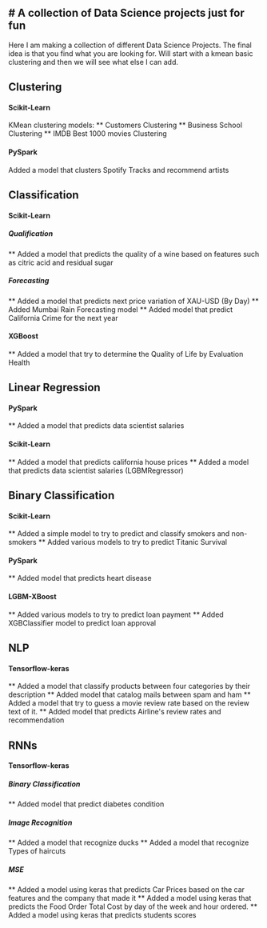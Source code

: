 ## # A collection of Data Science projects just for fun

Here I am making a collection of different Data Science Projects.
The final idea is that you find what you are looking for.
Will start with a kmean basic clustering and then we will see what else I can add.

## Clustering
#### Scikit-Learn
KMean clustering models: 
** Customers Clustering
** Business School Clustering
** IMDB Best 1000 movies Clustering

#### PySpark
Added a model that clusters Spotify Tracks and recommend artists


## Classification
#### Scikit-Learn
##### Qualification
** Added a model that predicts the quality of a wine based on features such as citric acid and residual sugar
##### Forecasting
** Added a model that predicts next price variation of XAU-USD (By Day)
** Added Mumbai Rain Forecasting model
** Added model that predict California Crime for the next year 
#### XGBoost
** Added a model that try to determine the Quality of Life by Evaluation Health

## Linear Regression
#### PySpark
** Added a model that predicts data scientist salaries
#### Scikit-Learn
** Added a model that predicts california house prices
** Added a model that predicts data scientist salaries (LGBMRegressor)

## Binary Classification
#### Scikit-Learn
** Added a simple model to try to predict and classify smokers and non-smokers
** Added various models to try to predict Titanic Survival
#### PySpark
** Added model that predicts heart disease
#### LGBM-XBoost
** Added various models to try to predict loan payment
** Added XGBClassifier model to predict loan approval

## NLP
#### Tensorflow-keras
** Added a model that classify products between four categories by their description
** Added model that catalog mails between spam and ham
** Added a model that try to guess a movie review rate based on the review text of it.
** Added model that predicts Airline's review rates and recommendation

## RNNs
#### Tensorflow-keras
##### Binary Classification
** Added model that predict diabetes condition
##### Image Recognition
** Added a model that recognize ducks
** Added a model that recognize Types of haircuts
##### MSE
** Added a model using keras that predicts Car Prices based on the car features and the company that made it
** Added a model using keras that predicts the Food Order Total Cost by day of the week and hour ordered.
** Added a model using keras that predicts students scores